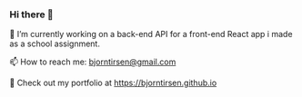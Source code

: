 ### Hi there 👋 

🔭 I’m currently working on a back-end API for a front-end React app i made as a school assignment.

📫 How to reach me: bjorntirsen@gmail.com

🍂 Check out my portfolio at https://bjorntirsen.github.io

<!--
**bjorntirsen/bjorntirsen** is a ✨ _special_ ✨ repository because its `README.md` (this file) appears on your GitHub profile.

Here are some ideas to get you started:

- 🔭 I’m currently working on ...
- 🌱 I’m currently learning ...
- 👯 I’m looking to collaborate on ...
- 🤔 I’m looking for help with ...
- 💬 Ask me about ...
- 📫 How to reach me: ...
- 😄 Pronouns: ...
- ⚡ Fun fact: ...
-->
